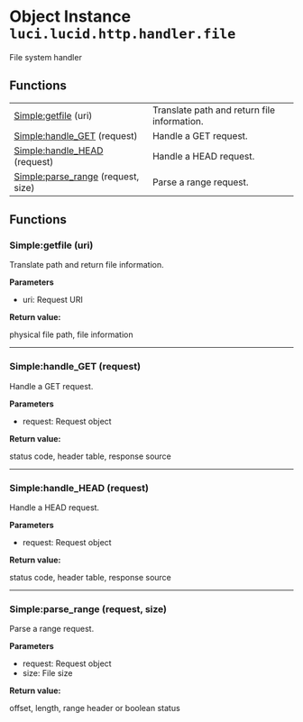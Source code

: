 # Object Instance `luci.lucid.http.handler.file`

File system handler

## Functions

|                                                                       |                                             |
| -                                                                     | -                                           |
| [Simple:getfile](#simplegetfile-uri) (uri)                            | Translate path and return file information. |
| [Simple:handle_GET](#simplehandle_get-request) (request)              | Handle a GET request.                       |
| [Simple:handle_HEAD](#simplehandle_head-request) (request)            | Handle a HEAD request.                      |
| [Simple:parse_range](#simpleparse_range-request-size) (request, size) | Parse a range request.                      |

## Functions

### Simple:getfile (uri)

Translate path and return file information.

**Parameters**

- uri: Request URI

**Return value:**

physical file path, file information

---
### Simple:handle_GET (request)

Handle a GET request.

**Parameters**

- request: Request object

**Return value:**

status code, header table, response source

---
### Simple:handle_HEAD (request)

Handle a HEAD request.

**Parameters**

- request: Request object

**Return value:**

status code, header table, response source

---
### Simple:parse_range (request, size)

Parse a range request.

**Parameters**

- request: Request object
- size: File size

**Return value:**

offset, length, range header or boolean status
